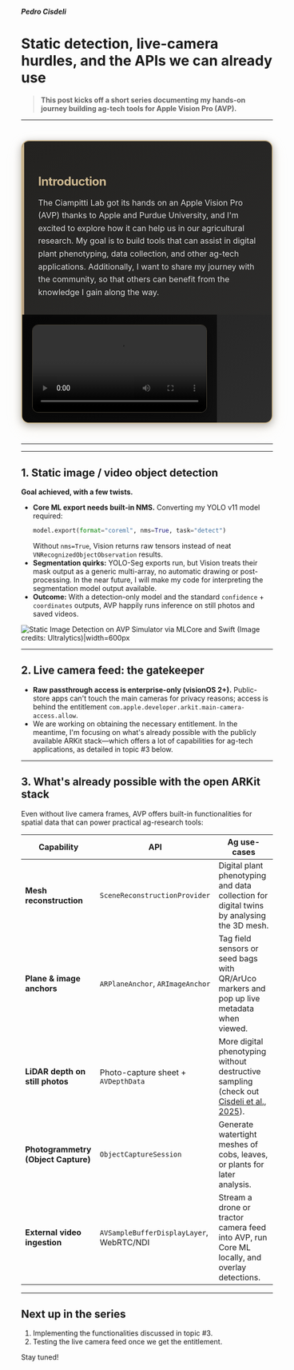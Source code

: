 **_Pedro Cisdeli_**

# Static detection, live-camera hurdles, and the APIs we can already use

> **This post kicks off a short series documenting my hands-on journey building ag-tech tools for Apple Vision Pro (AVP).**

---

<div style="
  max-width: min(1000px, 95vw);
  margin: clamp(20px, 5vw, 40px) auto;
  background: linear-gradient(145deg, #1a1a1a, #2d2d2d);
  border: 2px solid #CEB991;
  border-radius: clamp(12px, 2vw, 16px);
  overflow: hidden;
  display: flex;
  flex-wrap: wrap;
  box-shadow: 0 10px 30px rgba(206, 185, 145, 0.2), 0 4px 15px rgba(0, 0, 0, 0.3);
  transition: transform 0.3s ease, box-shadow 0.3s ease;
  position: relative;
">
  <div style="
    padding: clamp(20px, 4vw, 32px);
    flex: 1 1 300px;
    min-width: 0;
    background: linear-gradient(135deg, rgba(206, 185, 145, 0.05), rgba(206, 185, 145, 0.02));
    position: relative;
  ">
    <div style="
      position: absolute;
      top: 0;
      left: 0;
      width: 4px;
      height: 100%;
      background: linear-gradient(180deg, #CEB991, #B8A082);
    "></div>
    <h3 style="
      font-weight: 700;
      font-size: clamp(1.2rem, 3vw, 1.5rem);
      margin-bottom: clamp(12px, 2vw, 16px);
      color: #CEB991;
      text-shadow: 0 2px 4px rgba(0, 0, 0, 0.3);
      letter-spacing: -0.025em;
    ">Introduction</h3>
    <p style="
      color: #e0e0e0;
      line-height: 1.6;
      font-size: clamp(0.9rem, 2vw, 1rem);
      margin: 0;
      text-shadow: 0 1px 2px rgba(0, 0, 0, 0.2);
    ">
    The Ciampitti Lab got its hands on an Apple Vision Pro (AVP) thanks to Apple and Purdue University, and I'm excited to explore how it can help us in our agricultural research.
    My goal is to build tools that can assist in digital plant phenotyping, data collection, and other ag-tech applications.
    Additionally, I want to share my journey with the community, so that others can benefit from the knowledge I gain along the way.
    </p>
  </div>
  <div style="
    flex: 0 1 auto;
    min-width: min(100%, 350px);
    background: linear-gradient(135deg, rgba(0, 0, 0, 0.8), rgba(0, 0, 0, 0.6));
    display: flex;
    align-items: center;
    justify-content: center;
    padding: clamp(15px, 3vw, 20px);
  ">
    <video 
      src="/blog/video/avp_rec.mp4" 
      controls
      style="
        width: 100%;
        max-width: min(400px, 100vw);
        height: auto;
        border-radius: clamp(8px, 1.5vw, 12px);
        box-shadow: 0 8px 25px rgba(0, 0, 0, 0.4);
        border: 1px solid rgba(206, 185, 145, 0.3);
        transition: transform 0.3s ease;
      "
      onmouseover="this.style.transform='scale(1.02)'"
      onmouseout="this.style.transform='scale(1)'"
    >
      Your browser does not support the video tag.
    </video>
  </div>
</div>

---

---

## 1. Static image / video object detection

**Goal achieved, with a few twists.**

- **Core ML export needs built-in NMS.** Converting my YOLO v11 model required:
  ```python
  model.export(format="coreml", nms=True, task="detect")
  ```
  Without `nms=True`, Vision returns raw tensors instead of neat `VNRecognizedObjectObservation` results.
- **Segmentation quirks:** YOLO-Seg exports run, but Vision treats their mask output as a generic multi-array, no automatic drawing or post-processing.
  In the near future, I will make my code for interpreting the segmentation model output available.
- **Outcome:** With a detection-only model and the standard `confidence` + `coordinates` outputs, AVP happily runs inference on still photos and saved videos.

![Static Image Detection on AVP Simulator via MLCore and Swift (Image credits: Ultralytics)|width=600px](/blog/img/avp_img_detection.png)

---

## 2. Live camera feed: the gatekeeper

- **Raw passthrough access is enterprise-only (visionOS 2+).** Public-store apps can't touch the main cameras for privacy reasons; access is behind the entitlement `com.apple.developer.arkit.main-camera-access.allow`.
- We are working on obtaining the necessary entitlement. In the meantime, I'm focusing on what's already possible with the publicly available ARKit stack—which offers
  a lot of capabilities for ag-tech applications, as detailed in topic #3 below.

---

## 3. What's already possible with the open ARKit stack

Even without live camera frames, AVP offers built-in functionalities for spatial data that can power practical ag-research tools:

| Capability                          | API                                      | Ag use-cases                                                                                                                                         |
| ----------------------------------- | ---------------------------------------- | ---------------------------------------------------------------------------------------------------------------------------------------------------- |
| **Mesh reconstruction**             | `SceneReconstructionProvider`            | Digital plant phenotyping and data collection for digital twins by analysing the 3D mesh.                                                            |
| **Plane & image anchors**           | `ARPlaneAnchor`, `ARImageAnchor`         | Tag field sensors or seed bags with QR/ArUco markers and pop up live metadata when viewed.                                                           |
| **LiDAR depth on still photos**     | Photo-capture sheet + `AVDepthData`      | More digital phenotyping without destructive sampling (check out [Cisdeli et al., 2025](https://ciampitti-lab.github.io/projects/maize-ear-sensing)). |
| **Photogrammetry (Object Capture)** | `ObjectCaptureSession`                   | Generate watertight meshes of cobs, leaves, or plants for later analysis.                                                                            |
| **External video ingestion**        | `AVSampleBufferDisplayLayer`, WebRTC/NDI | Stream a drone or tractor camera feed into AVP, run Core ML locally, and overlay detections.                                                         |

---

## Next up in the series

1. Implementing the functionalities discussed in topic #3.
2. Testing the live camera feed once we get the entitlement.

Stay tuned!
